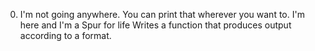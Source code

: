 0. I'm not going anywhere. You can print that wherever you want to. I'm here and I'm a Spur for life
	Writes a function that produces output according to a format.

